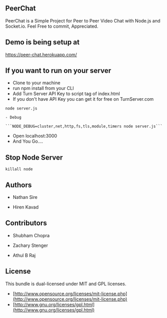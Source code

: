 ## PeerChat


PeerChat is a Simple Project for Peer to Peer Video Chat with Node.js and Socket.io.
Feel Free to commit, Appreciated.


## Demo is being setup at

https://peer-chat.herokuapp.com/

## If you want to run on your server

  - Clone to your machine
  - run npm install from your CLI
  - Add Turn Server API Key to script tag of index.html
  - If you don't have API Key you can get it for free on TurnServer.com

  ```node server.js```

	- Debug

	```NODE_DEBUG=cluster,net,http,fs,tls,module,timers node server.js```

  - Open localhost:3000
  - And You Go....

## Stop Node Server

```killall node```

## Authors

* Nathan Sire

* Hiren Kavad


## Contributors

* Shubham Chopra

* Zachary Stenger

* Athul B Raj


## License

This bundle is dual-licensed under MIT and GPL licenses.

* [http://www.opensource.org/licenses/mit-license.php](http://www.opensource.org/licenses/mit-license.php)
* [http://www.gnu.org/licenses/gpl.html](http://www.gnu.org/licenses/gpl.html)

